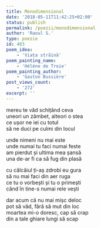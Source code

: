 ```yaml
---
title: Monodimensional
date: '2018-05-11T11:42:25+02:00'
status: publish
permalink: /poezii/monodimensional
author: 'Raoul S.'
type: poezie
id: 483
poem_idea:
    - 'Viața străină'
poem_painting_name:
    - 'Hélène de Troie'
poem_painting_author:
    - 'Gaston Bussière'
post_views_count:
    - '272'
excerpt: ''
---
```

mereu te văd schițând ceva  
uneori un zâmbet, alteori o stea  
ce ușor ne iei cu totul  
să ne duci pe culmi din locul

unde nimeni nu mai este  
unde numai tu faci numai feste  
am pierdut și ultima mea șansă  
una de-ar fi ca să fug din plasă

cu călcâiul ți-aș zdrobi eu gura  
să nu mai faci din aer ruga  
ce tu o vorbești și tu o primești  
când în tine-s numai rele vești

dar acum că nu mai mișc deloc  
pot să văd, fără să mut din loc  
moartea mi-o doresc, cap să crap  
din a tale ghiare lungi să scap